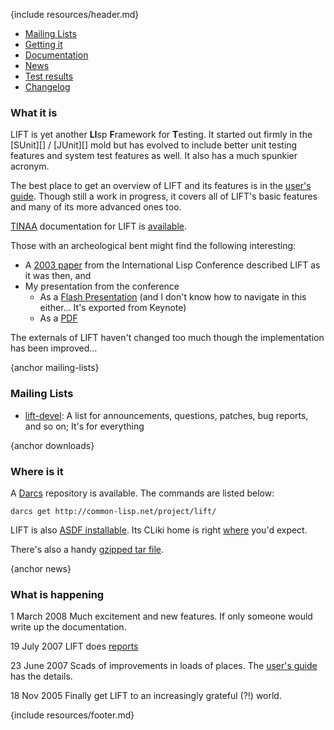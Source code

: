 {include resources/header.md}

<div class="contents">
<div class="system-links">

  * [Mailing Lists][3]
  * [Getting it][4]
  * [Documentation][5]
  * [News][6]
  * [Test results][tr]
  * [Changelog][7]

   [3]: #mailing-lists
   [4]: #downloads
   [5]: documentation/ "documentation link"
   [6]: #news
   [7]: changelog.html
   [tr]: test-report.html
   
</div>
<div class="system-description">

### What it is

LIFT is yet another **LI**sp **F**ramework for **T**esting. It started out firmly in the [SUnit][] / [JUnit][] mold but has evolved to include better unit testing features and system test features as well. It also has a much spunkier acronym.

The best place to get an overview of LIFT and its features is in the [user's guide][8]. Though still a work in progress, it covers all of LIFT's basic features and many of its more advanced ones too.

   [8]: user-guide.html (LIFT User's Guide)

[TINAA][9] documentation for LIFT is [available][10].

   [9]: http://common-lisp.net/project/tinaa/
   [10]: http://common-lisp.net/project/lift/documentation/

Those with an archeological bent might find the following interesting:

  * A [2003 paper][11] from the International Lisp Conference described LIFT as it was then, and 
  * My presentation from the conference
    * As a [Flash Presentation][12] (and I don't know how to navigate in this either... It's exported from Keynote)
    * As a [PDF][13]

   [11]: assets/test-framework.pdf
   [12]: assets/ILC-2003-Presentation.swf
   [13]: assets/ILC-2003-Presentation.pdf

The externals of LIFT haven't changed too much though the implementation has been improved...

{anchor mailing-lists}

### Mailing Lists

  * [lift-devel][15]: A list for announcements, questions, patches, bug reports, and so on; It's for everything

   [15]: http://common-lisp.net/cgi-bin/mailman/listinfo/lift-devel

{anchor downloads}

### Where is it

A [Darcs][16] repository is available. The commands are listed below:
    
   [16]: http://www.darcs.net/

    darcs get http://common-lisp.net/project/lift/

LIFT is also [ASDF installable][18]. Its CLiki home is right [where][19] you'd expect.

   [18]: http://www.cliki.net/asdf-install
   [19]: http://www.cliki.net/lift

There's also a handy [gzipped tar file][20].

   [20]: http://common-lisp.net/project/lift/lift_latest.tar.gz

{anchor news}

### What is happening

1 March 2008 
Much excitement and new features. If only someone would write up the documentation.

19 July 2007 
LIFT does [reports][tr]

23 June 2007
Scads of improvements in loads of places. The [user's guide][21] has the details.

   [21]: user-guide.html (LIFT User's Guide)

18 Nov 2005
Finally get LIFT to an increasingly grateful (?!) world.

</div>
</div>

{include resources/footer.md}

